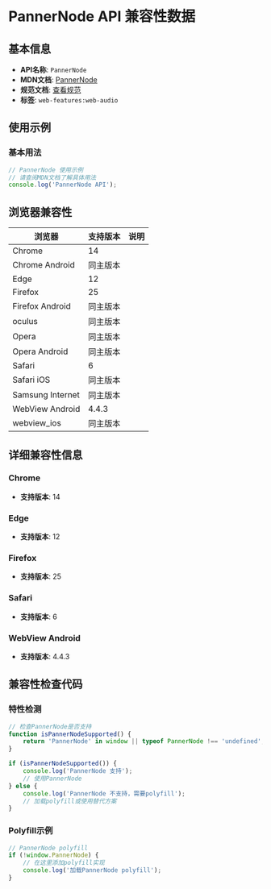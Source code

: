 # PannerNode API 兼容性数据

## 基本信息

- **API名称**: `PannerNode`
- **MDN文档**: [PannerNode](https://developer.mozilla.org/docs/Web/API/PannerNode)
- **规范文档**: [查看规范](https://webaudio.github.io/web-audio-api/#PannerNode)
- **标签**: `web-features:web-audio`

## 使用示例

### 基本用法

```javascript
// PannerNode 使用示例
// 请查阅MDN文档了解具体用法
console.log('PannerNode API');
```

## 浏览器兼容性

| 浏览器 | 支持版本 | 说明 |
|--------|----------|------|
| Chrome | 14 |  |
| Chrome Android | 同主版本 |  |
| Edge | 12 |  |
| Firefox | 25 |  |
| Firefox Android | 同主版本 |  |
| oculus | 同主版本 |  |
| Opera | 同主版本 |  |
| Opera Android | 同主版本 |  |
| Safari | 6 |  |
| Safari iOS | 同主版本 |  |
| Samsung Internet | 同主版本 |  |
| WebView Android | 4.4.3 |  |
| webview_ios | 同主版本 |  |

## 详细兼容性信息

### Chrome

- **支持版本**: 14

### Edge

- **支持版本**: 12

### Firefox

- **支持版本**: 25

### Safari

- **支持版本**: 6

### WebView Android

- **支持版本**: 4.4.3

## 兼容性检查代码

### 特性检测

```javascript
// 检查PannerNode是否支持
function isPannerNodeSupported() {
    return 'PannerNode' in window || typeof PannerNode !== 'undefined';
}

if (isPannerNodeSupported()) {
    console.log('PannerNode 支持');
    // 使用PannerNode
} else {
    console.log('PannerNode 不支持，需要polyfill');
    // 加载polyfill或使用替代方案
}
```

### Polyfill示例

```javascript
// PannerNode polyfill
if (!window.PannerNode) {
    // 在这里添加polyfill实现
    console.log('加载PannerNode polyfill');
}
```


